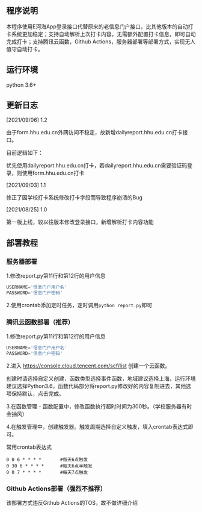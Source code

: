 ## 程序说明

本程序使用E河海App登录接口代替原来的老信息门户接口，比其他版本的自动打卡系统更加稳定；支持自动解析上次打卡内容，无需额外配置打卡信息，即可自动完成打卡；支持腾讯云函数，Github Actions，服务器部署等部署方式，实现无人值守自动打卡。

## 运行环境

python 3.6+

## 更新日志
[2021/09/06] 1.2

由于form.hhu.edu.cn外网访问不稳定，故新增dailyreport.hhu.edu.cn打卡接口。

目前逻辑如下：

优先使用dailyreport.hhu.edu.cn打卡，若dailyreport.hhu.edu.cn需要验证码登录，则使用form.hhu.edu.cn打卡

[2021/09/03] 1.1

修正了因学校打卡系统修改打卡字段而导致程序崩溃的Bug

[2021/08/25] 1.0

第一版上线，较以往版本修改登录接口，新增解析打卡内容功能


## 部署教程

### 服务器部署

1.修改report.py第11行和第12行的用户信息

```python
USERNAME='信息门户用户名'
PASSWORD='信息门户密码'
```

2.使用crontab添加定时任务，定时调用`python report.py`即可

### 腾讯云函数部署（推荐）

1.修改report.py第11行和第12行的用户信息
```python
USERNAME='信息门户用户名'
PASSWORD='信息门户密码'
```

2.进入 https://console.cloud.tencent.com/scf/list 创建一个云函数。

创建时请选择自定义创建，函数类型选择事件函数，地域建议选择上海，运行环境建议选择Python3.6，函数代码部分将report.py修改好的内容复制进去，其他选项保持默认，点击完成。

3.在函数管理 - 函数配置中，修改函数执行超时时间为300秒。（学校服务器有时会抽风）

4.在触发管理中，创建触发器。触发周期选择自定义触发，填入crontab表达式即可。

常用crontab表达式

```
0 0 6 * * * *       #每天6点触发
0 30 6 * * * *      #每天6点半触发
0 0 7 * * * *       #每天7点触发
```

### Github Actions部署（强烈不推荐）

该部署方式违反Github Actions的TOS，故不做详细介绍
